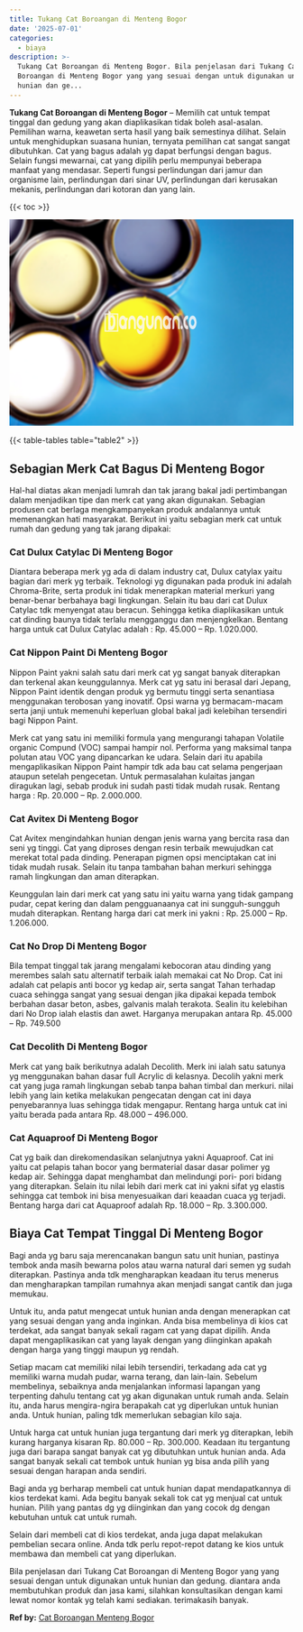 ```yaml
---
title: Tukang Cat Boroangan di Menteng Bogor
date: '2025-07-01'
categories:
  - biaya
description: >-
  Tukang Cat Boroangan di Menteng Bogor. Bila penjelasan dari Tukang Cat
  Boroangan di Menteng Bogor yang yang sesuai dengan untuk digunakan untuk
  hunian dan ge...
---
```


**Tukang Cat Boroangan di Menteng Bogor** – Memilih cat untuk tempat tinggal dan gedung yang akan diaplikasikan tidak boleh asal-asalan. Pemilihan warna, keawetan serta hasil yang baik semestinya dilihat. Selain untuk menghidupkan suasana hunian, ternyata pemilihan cat sangat sangat dibutuhkan. Cat yang bagus adalah yg dapat berfungsi dengan bagus. Selain fungsi mewarnai, cat yang dipilih perlu mempunyai beberapa manfaat yang mendasar. Seperti fungsi perlindungan dari jamur dan organisme lain, perlindungan dari sinar UV, perlindungan dari kerusakan mekanis, perlindungan dari kotoran dan yang lain.

{{< toc >}}

![Tukang Cat Boroangan di Menteng Bogor](/images/jasa-cat-murah37.png)

{{< table-tables table="table2" >}}

## Sebagian Merk Cat Bagus Di Menteng Bogor

Hal-hal diatas akan menjadi lumrah dan tak jarang bakal jadi pertimbangan dalam menjadikan tipe dan merk cat yang akan digunakan. Sebagian produsen cat berlaga mengkampanyekan produk andalannya untuk memenangkan hati masyarakat. Berikut ini yaitu sebagian merk cat untuk rumah dan gedung yang tak jarang dipakai:

### Cat Dulux Catylac Di Menteng Bogor

Diantara beberapa merk yg ada di dalam industry cat, Dulux catylax yaitu bagian dari merk yg terbaik. Teknologi yg digunakan pada produk ini adalah Chroma-Brite, serta produk ini tidak menerapkan material merkuri yang benar-benar berbahaya bagi lingkungan. Selain itu bau dari cat Dulux Catylac tdk menyengat atau beracun. Sehingga ketika diaplikasikan untuk cat dinding baunya tidak terlalu mengganggu dan menjengkelkan. Bentang harga untuk cat Dulux Catylac adalah : Rp. 45.000 – Rp. 1.020.000.

### Cat Nippon Paint Di Menteng Bogor

Nippon Paint yakni salah satu dari merk cat yg sangat banyak diterapkan dan terkenal akan keunggulannya. Merk cat yg satu ini berasal dari Jepang, Nippon Paint identik dengan produk yg bermutu tinggi serta senantiasa menggunakan terobosan yang inovatif. Opsi warna yg bermacam-macam serta janji untuk memenuhi keperluan global bakal jadi kelebihan tersendiri bagi Nippon Paint.

Merk cat yang satu ini memiliki formula yang mengurangi tahapan Volatile organic Compund (VOC) sampai hampir nol. Performa yang maksimal tanpa polutan atau VOC yang dipancarkan ke udara. Selain dari itu apabila mengaplikasikan Nippon Paint hampir tdk ada bau cat selama pengerjaan ataupun setelah pengecetan. Untuk permasalahan kulaitas jangan diragukan lagi, sebab produk ini sudah pasti tidak mudah rusak. Rentang harga : Rp. 20.000 – Rp. 2.000.000.

### Cat Avitex Di Menteng Bogor

Cat Avitex mengindahkan hunian dengan jenis warna yang bercita rasa dan seni yg tinggi. Cat yang diproses dengan resin terbaik mewujudkan cat merekat total pada dinding. Penerapan pigmen opsi menciptakan cat ini tidak mudah rusak. Selain itu tanpa tambahan bahan merkuri sehingga ramah lingkungan dan aman diterapkan.

Keunggulan lain dari merk cat yang satu ini yaitu warna yang tidak gampang pudar, cepat kering dan dalam pengguanaanya cat ini sungguh-sungguh mudah diterapkan. Rentang harga dari cat merk ini yakni : Rp. 25.000 – Rp. 1.206.000.

### Cat No Drop Di Menteng Bogor

Bila tempat tinggal tak jarang mengalami kebocoran atau dinding yang merembes salah satu alternatif terbaik ialah memakai cat No Drop. Cat ini adalah cat pelapis anti bocor yg kedap air, serta sangat Tahan terhadap cuaca sehingga sangat yang sesuai dengan jika dipakai kepada tembok berbahan dasar beton, asbes, galvanis malah terakota. Sealin itu kelebihan dari No Drop ialah elastis dan awet. Harganya merupakan antara Rp. 45.000 – Rp. 749.500

### Cat Decolith Di Menteng Bogor

Merk cat yang baik berikutnya adalah Decolith. Merk ini ialah satu satunya yg menggunakan bahan dasar full Acrylic di kelasnya. Decolih yakni merk cat yang juga ramah lingkungan sebab tanpa bahan timbal dan merkuri. nilai lebih yang lain ketika melakukan pengecatan dengan cat ini daya penyebarannya luas sehingga tidak mengapur. Rentang harga untuk cat ini yaitu berada pada antara Rp. 48.000 – 496.000.

### Cat Aquaproof Di Menteng Bogor

Cat yg baik dan direkomendasikan selanjutnya yakni Aquaproof. Cat ini yaitu cat pelapis tahan bocor yang bermaterial dasar dasar polimer yg kedap air. Sehingga dapat menghambat dan melindungi pori- pori bidang yang diterapkan. Selain itu nilai lebih dari merk cat ini yakni sifat yg elastis sehingga cat tembok ini bisa menyesuaikan dari keaadan cuaca yg terjadi. Bentang harga dari cat Aquaproof adalah Rp. 18.000 – Rp. 3.300.000.

## Biaya Cat Tempat Tinggal Di Menteng Bogor

Bagi anda yg baru saja merencanakan bangun satu unit hunian, pastinya tembok anda masih bewarna polos atau warna natural dari semen yg sudah diterapkan. Pastinya anda tdk mengharapkan keadaan itu terus menerus dan mengharapkan tampilan rumahnya akan menjadi sangat cantik dan juga memukau.

Untuk itu, anda patut mengecat untuk hunian anda dengan menerapkan cat yang sesuai dengan yang anda inginkan. Anda bisa membelinya di kios cat terdekat, ada sangat banyak sekali ragam cat yang dapat dipilih. Anda dapat mengaplikasikan cat yang layak dengan yang diinginkan apakah dengan harga yang tinggi maupun yg rendah.

Setiap macam cat memiliki nilai lebih tersendiri, terkadang ada cat yg memiliki warna mudah pudar, warna terang, dan lain-lain. Sebelum membelinya, sebaiknya anda menjalankan informasi lapangan yang terpenting dahulu tentang cat yg akan digunakan untuk rumah anda. Selain itu, anda harus mengira-ngira berapakah cat yg diperlukan untuk hunian anda. Untuk hunian, paling tdk memerlukan sebagian kilo saja.

Untuk harga cat untuk hunian juga tergantung dari merk yg diterapkan, lebih kurang harganya kisaran Rp. 80.000 – Rp. 300.000. Keadaan itu tergantung juga dari barapa sangat banyak cat yg dibutuhkan untuk hunian anda. Ada sangat banyak sekali cat tembok untuk hunian yg bisa anda pilih yang sesuai dengan harapan anda sendiri.

Bagi anda yg berharap membeli cat untuk hunian dapat mendapatkannya di kios terdekat kami. Ada begitu banyak sekali tok cat yg menjual cat untuk hunian. Pilih yang pantas dg yg diinginkan dan yang cocok dg dengan kebutuhan untuk cat untuk rumah.

Selain dari membeli cat di kios terdekat, anda juga dapat melakukan pembelian secara online. Anda tdk perlu repot-repot datang ke kios untuk membawa dan membeli cat yang diperlukan.

Bila penjelasan dari Tukang Cat Boroangan di Menteng Bogor yang yang sesuai dengan untuk digunakan untuk hunian dan gedung. diantara anda membutuhkan produk dan jasa kami, silahkan konsultasikan dengan kami lewat nomor kontak yg telah kami sediakan. terimakasih banyak.

**Ref by:** [Cat Boroangan Menteng Bogor](https://id.wikipedia.org/wiki/Cat)
